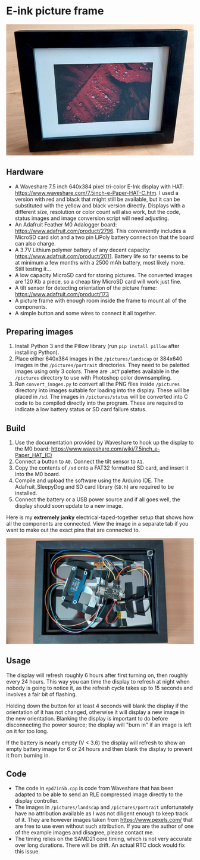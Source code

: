 # E-ink picture frame

![Completed project](example/complete.jpg)

## Hardware

* A Waveshare 7.5 inch 640x384 pixel tri-color E-Ink display with HAT: https://www.waveshare.com/7.5inch-e-Paper-HAT-C.htm. I used a version with red and black that might still be available, but it can be substituted with the yellow and black version directly. Displays with a different size, resolution or color count will also work, but the code, status images and image conversion script will need adjusting.
* An Adafruit Feather M0 Adalogger board: https://www.adafruit.com/product/2796. This conveniently includes a MicroSD card slot and a two pin LiPoly battery connection that the board can also charge.
* A 3.7V Lithium polymer battery of any decent capacity: https://www.adafruit.com/product/2011. Battery life so far seems to be at minimum a few months with a 2500 mAh battery, most likely more. Still testing it...
* A low capacity MicroSD card for storing pictures. The converted images are 120 Kb a piece, so a cheap tiny MicroSD card will work just fine.
* A tilt sensor for detecting orientation of the picture frame: https://www.adafruit.com/product/173
* A picture frame with enough room inside the frame to mount all of the components.
* A simple button and some wires to connect it all together.


## Preparing images

1. Install Python 3 and the Pillow library (run `pip install pillow` after installing Python).
2. Place either 640x384 images in the `/pictures/landscap` or 384x640 images in the `/pictures/portrait` directories. They need to be paletted images using only 3 colors. There are `.ACT` palettes available in the `/pictures` directory to use with Photoshop color downsampling.
3. Run `convert_images.py` to convert all the PNG files inside `/pictures` directory into images suitable for loading into the display. These will be placed in `/sd`. The images in `/pictures/status` will be converted into C code to be compiled directly into the program. These are required to indicate a low battery status or SD card failure status.


## Build

1. Use the documentation provided by Waveshare to hook up the display to the M0 board: https://www.waveshare.com/wiki/7.5inch_e-Paper_HAT_(C)
2. Connect a button to `A0`. Connect the tilt sensor to `A1`.
4. Copy the contents of `/sd` onto a FAT32 formatted SD card, and insert it into the M0 board.
5. Compile and upload the software using the Arduino IDE. The Adafruit_SleepyDog and SD card library (`SD.h`) are required to be installed.
6. Connect the battery or a USB power source and if all goes well, the display should soon update to a new image.

Here is my **extremely janky** electrical-taped-together setup that shows how all the components are connected. View the image in a separate tab if you want to make out the exact pins that are connected to.

![Fear the jank](example/jank.jpg)


## Usage

The display will refresh roughly 6 hours after first turning on, then roughly every 24 hours. This way you can time the display to refresh at night when nobody is going to notice it, as the refresh cycle takes up to 15 seconds and involves a fair bit of flashing.

Holding down the button for at least 4 seconds will blank the display if the orientation of it has not changed, otherwise it will display a new image in the new orientation. Blanking the display is important to do before disconnecting the power source; the display will "burn in" if an image is left on it for too long.

If the battery is nearly empty (V < 3.6) the display will refresh to show an empty battery image for 6 or 24 hours and then blank the display to prevent it from burning in.


## Code

* The code in `epd7in5b.cpp` is code from Waveshare that has been adapted to be able to send an RLE compressed image directly to the display controller.
* The images in `/pictures/landscap` and `/pictures/portrait` unfortunately have no attribution available as I was not diligent enough to keep track of it. They are however images taken from https://www.pexels.com/ that are free to use even without such attribution. If you are the author of one of the example images and disagree, please contact me.
* The timing relies on the SAMD21 core timing, which is not very accurate over long durations. There will be drift. An actual RTC clock would fix this issue.
